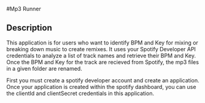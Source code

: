 ﻿#Mp3 Runner


## Description
This application is for users who want to identify BPM and Key for mixing or breaking down music to create remixes.
It uses your Spotify Developer API credentials to analyze a list of track names and retrieve their BPM and Key.
Once the BPM and Key for the track are recieved from Spotify, the mp3 files in a given folder are renamed.

First you must create a spotify developer account and create an application. 
Once your application is created within the spotify dashboard, you can use the clientId and clientSecret credentials in this application.